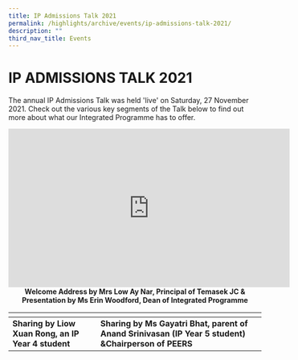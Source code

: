 ```yaml
---
title: IP Admissions Talk 2021
permalink: /highlights/archive/events/ip-admissions-talk-2021/
description: ""
third_nav_title: Events
---
```

# IP ADMISSIONS TALK 2021

The annual IP Admissions Talk was held 'live' on Saturday, 27 November 2021. Check out the various key segments of the Talk below to find out more about what our Integrated Programme has to offer.

<iframe width="560" height="315" src="https://www.youtube.com/embed/FK34ujZ5elc" title="TJC 2022 IP1 Admissions - Welcome Address by Principal and Presentation by Dean" frameborder="0" allow="accelerometer; autoplay; clipboard-write; encrypted-media; gyroscope; picture-in-picture" allowfullscreen></iframe>

<center><b>Welcome Address by Mrs Low Ay Nar, Principal of Temasek JC & Presentation by Ms Erin Woodford, Dean of Integrated Programme</b></center>


<table>
<thead>
  <tr>
    <th></th>
    <th></th>
  </tr>
</thead>
<tbody>
  <tr>
		<td><b>Sharing by Liow Xuan Rong, an IP Year 4 student</b></td>
    <td><b>Sharing by Ms Gayatri Bhat, parent of Anand Srinivasan (IP Year 5 student) &Chairperson of PEERS</b></td>
  </tr>
</tbody>
</table>

